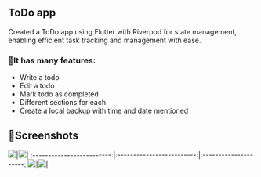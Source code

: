 ## ToDo app

Created a ToDo app using Flutter with Riverpod for state management, enabling efficient task tracking and management with ease.

### 🎯It has many features: 
- Write a todo
- Edit a todo
- Mark todo as completed
- Different sections for each
- Create a local backup with time and date mentioned

## 📱Screenshots

![](https://github.com/DivyankSisodia/todoApp/blob/master/asset/Screen/Simulator%20Screenshot%20-%20iPhone%2015%20Plus%20-%202024-02-17%20at%2009.57.24.png)|![](https://github.com/DivyankSisodia/todoApp/blob/master/asset/Screen/Simulator%20Screenshot%20-%20iPhone%2015%20Plus%20-%202024-02-17%20at%2009.57.31.png)|
:-------------------------:|:-------------------------:|:---------------------:
![](https://github.com/DivyankSisodia/todoApp/blob/master/asset/Screen/Simulator%20Screenshot%20-%20iPhone%2015%20Plus%20-%202024-02-17%20at%2009.58.16.png)|![](https://github.com/DivyankSisodia/todoApp/blob/master/asset/Screen/Simulator%20Screenshot%20-%20iPhone%2015%20Plus%20-%202024-02-17%20at%2009.58.54.png)|
